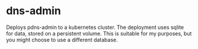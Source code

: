 # dns-admin

Deploys pdns-admin to a kubernetes cluster. The deployment uses sqlite for data, stored on a persistent volume. This is suitable for my purposes, but you might choose to use a different database.
